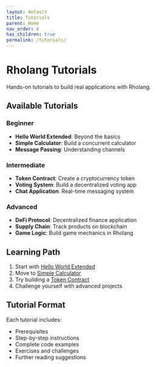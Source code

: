```yaml
---
layout: default
title: Tutorials
parent: Home
nav_order: 4
has_children: true
permalink: /tutorials/
---
```


# Rholang Tutorials

Hands-on tutorials to build real applications with Rholang.

## Available Tutorials

### Beginner
- **Hello World Extended**: Beyond the basics
- **Simple Calculator**: Build a concurrent calculator
- **Message Passing**: Understanding channels

### Intermediate
- **Token Contract**: Create a cryptocurrency token
- **Voting System**: Build a decentralized voting app
- **Chat Application**: Real-time messaging system

### Advanced
- **DeFi Protocol**: Decentralized finance application
- **Supply Chain**: Track products on blockchain
- **Game Logic**: Build game mechanics in Rholang

## Learning Path

1. Start with [Hello World Extended](hello-world-extended.md)
2. Move to [Simple Calculator](calculator.md)
3. Try building a [Token Contract](token-contract.md)
4. Challenge yourself with advanced projects

## Tutorial Format

Each tutorial includes:
- Prerequisites
- Step-by-step instructions
- Complete code examples
- Exercises and challenges
- Further reading suggestions